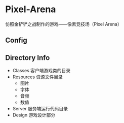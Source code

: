 # Pixel-Arena

仿照金铲铲之战制作的游戏——像素竞技场（Pixel Arena）

## Config



## Directory Info

- Classes
	客户端游戏类的目录
- Resources
	资源文件目录
	- 图片
	- 字体
	- 音频
	- 数值
- Server
	服务端运行代码目录
- Design
  游戏设计部分

